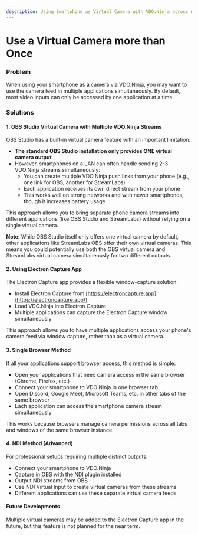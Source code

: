 ```yaml
---
description: Using Smartphone as Virtual Camera with VDO.Ninja across multiple applications
---
```


# Use a Virtual Camera more than Once

### Problem

When using your smartphone as a camera via VDO.Ninja, you may want to use the camera feed in multiple applications simultaneously. By default, most video inputs can only be accessed by one application at a time.

### Solutions

#### 1. OBS Studio Virtual Camera with Multiple VDO.Ninja Streams

OBS Studio has a built-in virtual camera feature with an important limitation:

* **The standard OBS Studio installation only provides ONE virtual camera output**
* However, smartphones on a LAN can often handle sending 2-3 VDO.Ninja streams simultaneously:
  * You can create multiple VDO.Ninja push links from your phone (e.g., one link for OBS, another for StreamLabs)
  * Each application receives its own direct stream from your phone
  * This works well on strong networks and with newer smartphones, though it increases battery usage

This approach allows you to bring separate phone camera streams into different applications (like OBS Studio and StreamLabs) without relying on a single virtual camera.

**Note**: While OBS Studio itself only offers one virtual camera by default, other applications like StreamLabs OBS offer their own virtual cameras. This means you could potentially use both the OBS virtual camera and StreamLabs virtual camera simultaneously for two different outputs.

#### 2. Using Electron Capture App

The Electron Capture app provides a flexible window-capture solution:

* Install Electron Capture from [https://electroncapture.app](https://electroncapture.app/)
* Load VDO.Ninja into Electron Capture
* Multiple applications can capture the Electron Capture window simultaneously

This approach allows you to have multiple applications access your phone's camera feed via window capture, rather than as a virtual camera.

#### 3. Single Browser Method

If all your applications support browser access, this method is simple:

* Open your applications that need camera access in the same browser (Chrome, Firefox, etc.)
* Connect your smartphone to VDO.Ninja in one browser tab
* Open Discord, Google Meet, Microsoft Teams, etc. in other tabs of the same browser
* Each application can access the smartphone camera stream simultaneously

This works because browsers manage camera permissions across all tabs and windows of the same browser instance.

#### 4. NDI Method (Advanced)

For professional setups requiring multiple distinct outputs:

* Connect your smartphone to VDO.Ninja
* Capture in OBS with the NDI plugin installed
* Output NDI streams from OBS
* Use NDI Virtual Input to create virtual cameras from these streams
* Different applications can use these separate virtual camera feeds

#### Future Developments

Multiple virtual cameras may be added to the Electron Capture app in the future, but this feature is not planned for the near term.
